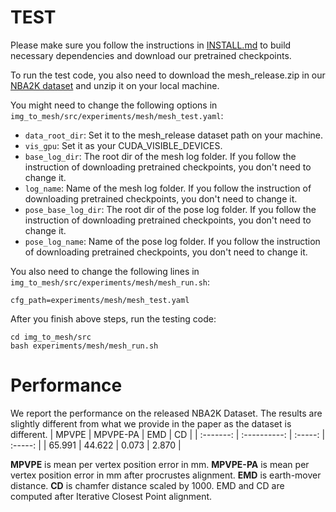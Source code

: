 # TEST
Please make sure you follow the instructions in [INSTALL.md](INSTALL.md) to build necessary dependencies and download our pretrained checkpoints.

To run the test code, you also need to download the mesh_release.zip in our [NBA2K dataset](https://github.com/luyangzhu/NBA2K-dataset) and unzip it on your local machine.

You might need to change the following options in `img_to_mesh/src/experiments/mesh/mesh_test.yaml`:
- `data_root_dir`: Set it to the mesh_release dataset path on your machine. 
- `vis_gpu`: Set it as your CUDA_VISIBLE_DEVICES.
- `base_log_dir`: The root dir of the mesh log folder. If you follow the instruction of downloading pretrained checkpoints, you don't need to change it.
- `log_name`: Name of the mesh log folder. If you follow the instruction of downloading pretrained checkpoints, you don't need to change it.
- `pose_base_log_dir`: The root dir of the pose log folder. If you follow the instruction of downloading pretrained checkpoints, you don't need to change it.
- `pose_log_name`: Name of the pose log folder. If you follow the instruction of downloading pretrained checkpoints, you don't need to change it.

You also need to change the following lines in `img_to_mesh/src/experiments/mesh/mesh_run.sh`:
```
cfg_path=experiments/mesh/mesh_test.yaml
```

After you finish above steps, run the testing code:
```
cd img_to_mesh/src
bash experiments/mesh/mesh_run.sh
```

# Performance
We report the performance on the released NBA2K Dataset. The results are slightly different from what we provide in the paper as the dataset is different.
| MPVPE   |  MPVPE-PA  |  EMD  |   CD  |
| :-------: | :----------: | :-----: | :-----: |
| 65.991  |   44.622   | 0.073 | 2.870 |

**MPVPE** is mean per vertex position error in mm. **MPVPE-PA** is mean per vertex position error in mm after procrustes alignment. **EMD** is earth-mover distance. **CD** is chamfer distance scaled by 1000. EMD and CD are computed after Iterative Closest Point alignment.